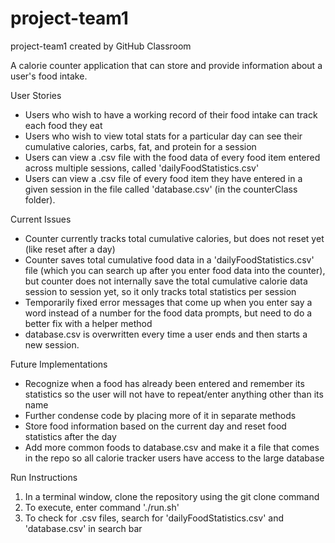 # project-team1
project-team1 created by GitHub Classroom

A calorie counter application that can store and provide information
about a user's food intake. 

User Stories
- Users who wish to have a working record of their food intake can track each food they eat
- Users who wish to view total stats for a particular day can see their cumulative calories,
  carbs, fat, and protein for a session
- Users can view a .csv file with the food data of every food item entered across multiple sessions, called 'dailyFoodStatistics.csv'
- Users can view a .csv file of every food item they have entered in a given session in the file called 'database.csv' (in the counterClass folder).  
  
Current Issues
- Counter currently tracks total cumulative calories, but does not reset yet (like reset after a day)
- Counter saves total cumulative food data in a 'dailyFoodStatistics.csv' file (which you can search up after you enter food data into the counter), but counter does not internally save the total cumulative calorie data session to session yet, so it only tracks total statistics per session
- Temporarily fixed error messages that come up when you enter say a word instead of a number for the food data prompts, but need to do a better fix with a helper method
- database.csv is overwritten every time a user ends and then starts a new session. 
 
Future Implementations
- Recognize when a food has already been entered and remember its statistics so the user
  will not have to repeat/enter anything other than its name
- Further condense code by placing more of it in separate methods
- Store food information based on the current day and reset food statistics after the day
- Add more common foods to database.csv and make it a file that comes in the repo so all calorie tracker users have access to the large database
  
Run Instructions
  1. In a terminal window, clone the repository using the git clone command
  2. To execute, enter command './run.sh'
  3. To check for .csv files, search for 'dailyFoodStatistics.csv' and 'database.csv' in search bar
